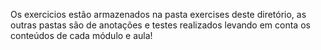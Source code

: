Os exercicios estão armazenados na pasta exercises deste diretório, as outras pastas são de anotações e testes realizados levando em conta os conteúdos de cada módulo e aula!
